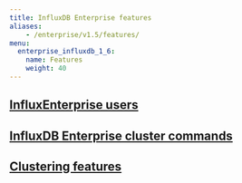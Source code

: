 ```yaml
---
title: InfluxDB Enterprise features
aliases:
    - /enterprise/v1.5/features/
menu:
  enterprise_influxdb_1_6:
    name: Features
    weight: 40
---
```


## [InfluxEnterprise users](/enterprise_influxdb/v1.6/features/users/)
## [InfluxDB Enterprise cluster commands](/enterprise_influxdb/v1.6/features/cluster-commands/)
## [Clustering features](/enterprise_influxdb/v1.6/features/clustering-features/)
